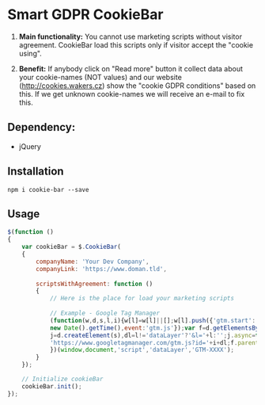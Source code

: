 # Smart GDPR CookieBar

1. **Main functionality:**
You cannot use marketing scripts without visitor agreement. CookieBar load this scripts only if visitor accept the "cookie using".

2. **Benefit:**
If anybody click on "Read more" button it collect data about your cookie-names (NOT values)
and our website (http://cookies.wakers.cz) show the "cookie GDPR conditions" based on this.
If we get unknown cookie-names we will receive an e-mail to fix this.

## Dependency:
- jQuery

## Installation

`npm i cookie-bar --save`

## Usage
```javascript
$(function ()
{
    var cookieBar = $.CookieBar(
    {
        companyName: 'Your Dev Company',
        companyLink: 'https://www.doman.tld',
        
        scriptsWithAgreement: function () 
        {
            // Here is the place for load your marketing scripts
            
            // Example - Google Tag Manager
            (function(w,d,s,l,i){w[l]=w[l]||[];w[l].push({'gtm.start':
            new Date().getTime(),event:'gtm.js'});var f=d.getElementsByTagName(s)[0],
            j=d.createElement(s),dl=l!='dataLayer'?'&l='+l:'';j.async=true;j.src=
            'https://www.googletagmanager.com/gtm.js?id='+i+dl;f.parentNode.insertBefore(j,f);
            })(window,document,'script','dataLayer','GTM-XXXX');
        }
    });

    // Initialize cookieBar
    cookieBar.init();
});
```